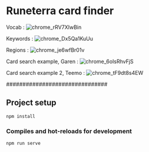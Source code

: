 # Runeterra card finder

Vocab :
![chrome_rRV7XIwBin](https://github.com/Eweberv/LorAPI/assets/25757634/ca2d8e26-8e7a-45b0-b242-95f4993bf1b5)

Keywords :
![chrome_Dx5Qa1KuUu](https://github.com/Eweberv/LorAPI/assets/25757634/8943d6ce-bae9-4aa4-be83-257184a004e0)

Regions :
![chrome_je6wfBr01v](https://github.com/Eweberv/LorAPI/assets/25757634/2dfea303-dd50-403e-b6e7-f4918517ca3d)

Card search example, Garen :
![chrome_6oIsRhvFjS](https://github.com/Eweberv/LorAPI/assets/25757634/276f1e10-1b46-40cf-b935-63cc4873f918)

Card search example 2, Teemo :
![chrome_tF9dt8s4EW](https://github.com/Eweberv/LorAPI/assets/25757634/9e5f5050-b733-4379-ac02-894eabccc14a)

###############################

## Project setup
```
npm install
```

### Compiles and hot-reloads for development
```
npm run serve
```

